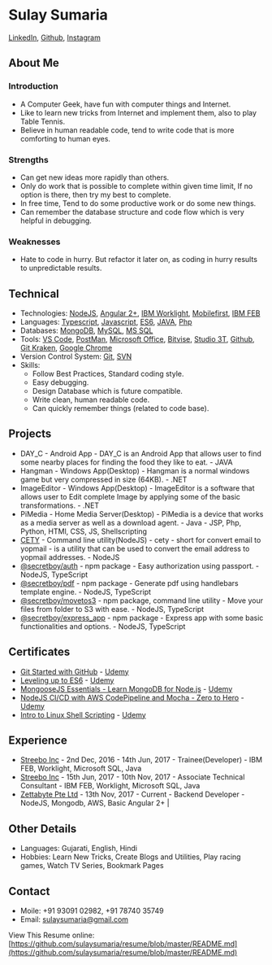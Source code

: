 # Sulay Sumaria

[LinkedIn](https://www.linkedin.com/in/sulaysumaria/), [Github](https://github.com/sulaysumaria/), [Instagram](https://www.instagram.com/_sulay_sumaria_/)

## About Me

### Introduction

- A Computer Geek, have fun with computer things and Internet.
- Like to learn new tricks from Internet and implement them, also to play Table Tennis.
- Believe in human readable code, tend to write code that is more comforting to human eyes.

### Strengths

- Can get new ideas more rapidly than others.
- Only do work that is possible to complete within given time limit, If no option is there, then try my best to complete.
- In free time, Tend to do some productive work or do some new things.
- Can remember the database structure and code flow which is very helpful in debugging.

### Weaknesses

- Hate to code in hurry. But refactor it later on, as coding in hurry results to unpredictable results.

## Technical

- Technologies: [NodeJS](https://nodejs.org), [Angular 2+](https://angular.io/), [IBM Worklight](https://www.ibm.com/support/knowledgecenter/en/SSZH4A_6.0.0/com.ibm.worklight.getstart.doc/topics/c_overview.html), [Mobilefirst](https://www.ibm.com/mobilefirst), [IBM FEB](https://www.ibm.com/support/knowledgecenter/en/SS6KJL_8.6.0/Welcome/FEB_Welcome.html)
- Languages: [Typescript](https://www.typescriptlang.org/), [Javascript](https://www.javascript.com/), [ES6](http://es6-features.org), [JAVA](https://www.java.com/), [Php](http://php.net/)
- Databases: [MongoDB](https://www.mongodb.com/), [MySQL](https://www.mysql.com/), [MS SQL](https://www.microsoft.com/en-ie/sql-server/sql-server-2016)
- Tools: [VS Code](https://code.visualstudio.com/), [PostMan](https://www.getpostman.com/), [Microsoft Office](https://products.office.com/en-us/get-started-with-office-2019), [Bitvise](https://www.bitvise.com/), [Studio 3T](https://studio3t.com/), [Github](https://github.com/), [Git Kraken](https://www.gitkraken.com/), [Google Chrome](https://www.google.com/chrome/)
- Version Control System: [Git](https://git-scm.com/), [SVN](https://subversion.apache.org/)
- Skills:
  - Follow Best Practices, Standard coding style.
  - Easy debugging.
  - Design Database which is future compatible.
  - Write clean, human readable code.
  - Can quickly remember things (related to code base).

## Projects

- DAY_C - Android App - DAY_C is an Android App that allows user to find some nearby places for finding the food they like to eat. - JAVA
- Hangman - Windows App(Desktop) - Hangman is a normal windows game but very compressed in size (64KB). - .NET
- ImageEditor - Windows App(Desktop) - ImageEditor is a software that allows user to Edit complete Image by applying some of the basic transformations. - .NET
- PiMedia - Home Media Server(Desktop) - PiMedia is a device that works as a media server as well as a download agent. - Java - JSP, Php, Python, HTMl, CSS, JS, Shellscripting
- [CETY](https://www.npmjs.com/package/cety) - Command line utility(NodeJS) - cety - short for convert email to yopmail - is a utility that can be used to convert the email address to yopmail addresses. - NodeJS
- [@secretboy/auth](https://www.npmjs.com/package/@secretboy/auth) - npm package - Easy authorization using passport. - NodeJS, TypeScript
- [@secretboy/pdf](https://www.npmjs.com/package/@secretboy/pdf) - npm package - Generate pdf using handlebars template engine. - NodeJS, TypeScript
- [@secretboy/movetos3](https://www.npmjs.com/package/@secretboy/movetos3) - npm package, command line utility - Move your files from folder to S3 with ease. - NodeJS, TypeScript
- [@secretboy/express_app](https://www.npmjs.com/package/@secretboy/express_app) - npm package - Express app with some basic functionalities and options. - NodeJS, TypeScript

## Certificates

- [Git Started with GitHub](https://www.udemy.com/certificate/UC-S96Z8L75/) - [Udemy](https://www.udemy.com/git-started-with-github/)
- [Leveling up to ES6](https://www.udemy.com/certificate/UC-H5GWDQC5/) - [Udemy](https://www.udemy.com/leveling-up-to-es6/)
- [MongooseJS Essentials - Learn MongoDB for Node.js](https://www.udemy.com/certificate/UC-NWR4MUYD/) - [Udemy](https://www.udemy.com/mongoosejs-essentials/)
- [NodeJS CI/CD with AWS CodePipeline and Mocha - Zero to Hero](https://www.udemy.com/certificate/UC-GMW3PZQM/) - [Udemy](https://www.udemy.com/nodejs-cicd-aws-codepipeline-codebuild-mocha-zero-to-hero/)
- [Intro to Linux Shell Scripting](https://www.udemy.com/certificate/UC-0BMYTNIN/) - [Udemy](https://www.udemy.com/linux-shell-scripting-free/)

## Experience

- [Streebo Inc](https://www.streebo.com/) - 2nd Dec, 2016 - 14th Jun, 2017 - Trainee(Developer) - IBM FEB, Worklight, Microsoft SQL, Java
- [Streebo Inc](https://www.streebo.com/) - 15th Jun, 2017 - 10th Nov, 2017 - Associate Technical Consultant - IBM FEB, Worklight, Microsoft SQL, Java
- [Zettabyte Pte Ltd](https://www.zettabyte.sg/) - 13th Nov, 2017 - Current - Backend Developer - NodeJS, Mongodb, AWS, Basic Angular 2+ |

## Other Details

- Languages: Gujarati, English, Hindi
- Hobbies: Learn New Tricks, Create Blogs and Utilities, Play racing games, Watch TV Series, Bookmark Pages

## Contact

- Moile: +91 93091 02982, +91 78740 35749
- Email: sulaysumaria@gmail.com

View This Resume online: [https://github.com/sulaysumaria/resume/blob/master/README.md](https://github.com/sulaysumaria/resume/blob/master/README.md)
